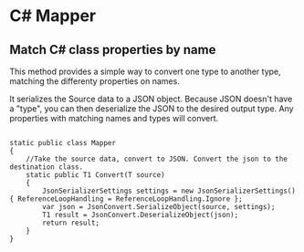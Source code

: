# C# Mapper

## Match C# class properties by name

This method provides a simple way to convert one type to another type, matching the differenty properties on names.

It serializes the Source data to a JSON object. Because JSON doesn't have a "type", you can then deserialize the JSON to the desired output type. Any properties with matching names and types will convert. 

<pre>
<code>
static public class Mapper
{
    //Take the source data, convert to JSON. Convert the json to the destination class.
    static public T1 Convert<T, T1>(T source)
    {
        JsonSerializerSettings settings = new JsonSerializerSettings() { ReferenceLoopHandling = ReferenceLoopHandling.Ignore };
        var json = JsonConvert.SerializeObject(source, settings);
        T1 result = JsonConvert.DeserializeObject<T1>(json);
        return result;
    }
}
</code>
</pre>
